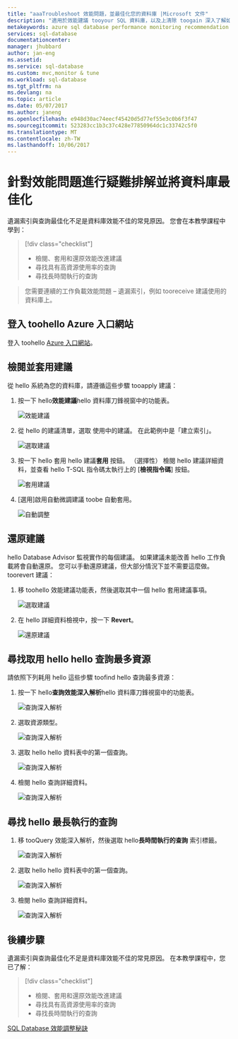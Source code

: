 ```yaml
---
title: "aaaTroubleshoot 效能問題，並最佳化您的資料庫 |Microsoft 文件"
description: "適用於效能建議 tooyour SQL 資料庫，以及上清除 toogain 深入了解如何 hello hello 查詢您的資料庫上執行的效能。"
metakeywords: azure sql database performance monitoring recommendation
services: sql-database
documentationcenter: 
manager: jhubbard
author: jan-eng
ms.assetid: 
ms.service: sql-database
ms.custom: mvc,monitor & tune
ms.workload: sql-database
ms.tgt_pltfrm: na
ms.devlang: na
ms.topic: article
ms.date: 05/07/2017
ms.author: janeng
ms.openlocfilehash: e948d30ac74eecf45420d5d77ef55e3c0b6f3f47
ms.sourcegitcommit: 523283cc1b3c37c428e77850964dc1c33742c5f0
ms.translationtype: MT
ms.contentlocale: zh-TW
ms.lasthandoff: 10/06/2017
---
```

# <a name="troubleshoot-performance-issues-and-optimize-your-database"></a>針對效能問題進行疑難排解並將資料庫最佳化

遺漏索引與查詢最佳化不足是資料庫效能不佳的常見原因。 您會在本教學課程中學到：
> [!div class="checklist"]
> * 檢閱、套用和還原效能改進建議
> * 尋找具有高資源使用率的查詢
> * 尋找長時間執行的查詢

> 您需要連續的工作負載效能問題 – 遺漏索引，例如 tooreceive 建議使用的資料庫上。
>

## <a name="log-in-toohello-azure-portal"></a>登入 toohello Azure 入口網站

登入 toohello [Azure 入口網站](https://portal.azure.com/)。

## <a name="review-and-apply-a-recommendation"></a>檢閱並套用建議

從 hello 系統為您的資料庫，請遵循這些步驟 tooapply 建議：

1. 按一下 hello**效能建議**hello 資料庫刀鋒視窗中的功能表。

    ![效能建議](./media/sql-database-performance-tutorial/perf_recommendations.png)

2. 從 hello 的建議清單，選取 使用中的建議。 在此範例中是「建立索引」。

    ![選取建議](./media/sql-database-performance-tutorial/create_index.png)

3. 按一下 hello 套用 hello 建議**套用** 按鈕。 （選擇性） 檢閱 hello 建議詳細資料，並查看 hello T-SQL 指令碼太執行上的 [**檢視指令碼**] 按鈕。

    ![套用建議](./media/sql-database-performance-tutorial/apply.png)

4. [選用]啟用自動微調建議 toobe 自動套用。

    ![自動調整](./media/sql-database-performance-tutorial/auto_tuning.png)

## <a name="revert-a-recommendation"></a>還原建議

hello Database Advisor 監視實作的每個建議。 如果建議未能改善 hello 工作負載將會自動還原。 您可以手動還原建議，但大部分情況下並不需要這麼做。 toorevert 建議：

1. 移 toohello 效能建議功能表，然後選取其中一個 hello 套用建議事項。

    ![選取建議](./media/sql-database-performance-tutorial/select.png)

2. 在 hello 詳細資料檢視中，按一下  **Revert**。

    ![還原建議](./media/sql-database-performance-tutorial/revert.png)

## <a name="find-hello-query-that-consumes-hello-most-resources"></a>尋找取用 hello hello 查詢最多資源

請依照下列耗用 hello 這些步驟 toofind hello 查詢最多資源：

1. 按一下 hello**查詢效能深入解析**hello 資料庫刀鋒視窗中的功能表。

    ![查詢深入解析](./media/sql-database-performance-tutorial/query_perf_insights.png)

2. 選取資源類型。

    ![查詢深入解析](./media/sql-database-performance-tutorial/select_resource_type.png)

3. 選取 hello hello 資料表中的第一個查詢。

    ![查詢深入解析](./media/sql-database-performance-tutorial/select_query.png)

4. 檢閱 hello 查詢詳細資料。

    ![查詢深入解析](./media/sql-database-performance-tutorial/query_details.png)

## <a name="find-hello-longest-running-query"></a>尋找 hello 最長執行的查詢

1. 移 tooQuery 效能深入解析，然後選取 hello**長時間執行的查詢** 索引標籤。

    ![查詢深入解析](./media/sql-database-performance-tutorial/long_running.png)

3. 選取 hello hello 資料表中的第一個查詢。

    ![查詢深入解析](./media/sql-database-performance-tutorial/select_first_query.png)

4. 檢閱 hello 查詢詳細資料。

    ![查詢深入解析](./media/sql-database-performance-tutorial/review_query_details.png)



## <a name="next-steps"></a>後續步驟 
遺漏索引與查詢最佳化不足是資料庫效能不佳的常見原因。 在本教學課程中，您已了解：
> [!div class="checklist"]
> * 檢閱、套用和還原效能改進建議
> * 尋找具有高資源使用率的查詢
> * 尋找長時間執行的查詢

[SQL Database 效能調整秘訣](https://docs.microsoft.com/azure/sql-database/sql-database-troubleshoot-performance)
